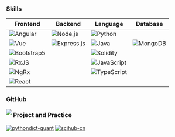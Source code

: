 ### Skills

|Frontend |Backend|Language |Database|
|-----|--------|-----|--------|
|![Angular](https://img.shields.io/badge/-Angular-192133?style=flat-square&logo=figma&logoColor=white)|![Node.js](https://img.shields.io/badge/-Node.js-192133?style=flat-square&logo=python&logoColor=white)|![Python](https://img.shields.io/badge/-Python-192133?style=flat-square&logo=python&logoColor=white)||![MySQL](https://img.shields.io/badge/-MySQL-192133?style=flat-square&logo=mysql&logoColor=white)|
|![Vue](https://img.shields.io/badge/-Vue-192133?style=flat-square&logo=figma&logoColor=white)|![Express.js](https://img.shields.io/badge/-Express.js-192133?style=flat-square&logo=python&logoColor=white)|![Java](https://img.shields.io/badge/-Java-192133?style=flat-square&logo=python&logoColor=white)|![MongoDB](https://img.shields.io/badge/-MongoDB-192133?style=flat-square&logo=python&logoColor=white)|
|![Bootstrap5](https://img.shields.io/badge/-Bootstrap5-192133?style=flat-square&logo=figma&logoColor=white)||![Solidity](https://img.shields.io/badge/-Solidity-192133?style=flat-square&logo=python&logoColor=white)|||
|![RxJS](https://img.shields.io/badge/-RxJS-192133?style=flat-square&logo=figma&logoColor=white)||![JavaScript](https://img.shields.io/badge/-JavaScript-192133?style=flat-square&logo=python&logoColor=white)|||
|![NgRx](https://img.shields.io/badge/-NgRx-192133?style=flat-square&logo=figma&logoColor=white)||![TypeScript](https://img.shields.io/badge/-TypeScript-192133?style=flat-square&logo=python&logoColor=white)|||
|![React](https://img.shields.io/badge/-React-192133?style=flat-square&logo=figma&logoColor=white)|||||



### GitHub

<img align="left" src="https://github-readme-stats.vercel.app/api?username=Mordern123&include_all_commits=true&count_private-true&custom_title=Mordern123'%20GitHub%20Stats&line_height=30&show_icons=true&hide_border=true&bg_color=192133&title_color=efb752&icon_color=efb752&text_color=70bed9">

### Project and Practice
[![pythondict-quant](https://img.shields.io/badge/pythondict-quant-192133?style=flat-square)](https://github.com/Ckend/pythondict-quant)
[![scihub-cn](https://img.shields.io/badge/scihub-cn-192133?style=flat-square)](https://github.com/Ckend/scihub-cn)
